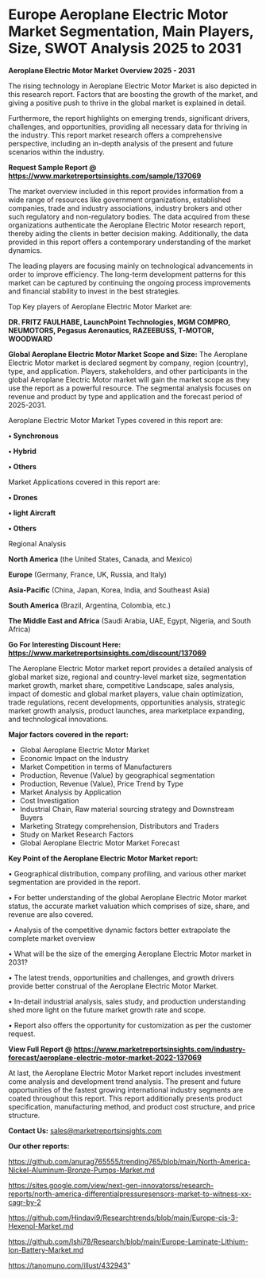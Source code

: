 # Europe Aeroplane Electric Motor Market Segmentation, Main Players, Size, SWOT Analysis 2025 to 2031

<Strong> Aeroplane Electric Motor Market Overview 2025 - 2031</strong>

The rising technology in Aeroplane Electric Motor Market is also depicted in this research report. Factors that are boosting the growth of the market, and giving a positive push to thrive in the global market is explained in detail.

Furthermore, the report highlights on emerging trends, significant drivers, challenges, and opportunities, providing all necessary data for thriving in the industry. This report market research offers a comprehensive perspective, including an in-depth analysis of the present and future scenarios within the industry.

<strong>Request Sample Report @ <a href=https://www.marketreportsinsights.com/sample/137069>https://www.marketreportsinsights.com/sample/137069</a></strong>

The market overview included in this report provides information from a wide range of resources like government organizations, established companies, trade and industry associations, industry brokers and other such regulatory and non-regulatory bodies. The data acquired from these organizations authenticate the Aeroplane Electric Motor research report, thereby aiding the clients in better decision making. Additionally, the data provided in this report offers a contemporary understanding of the market dynamics.

The leading players are focusing mainly on technological advancements in order to improve efficiency. The long-term development patterns for this market can be captured by continuing the ongoing process improvements and financial stability to invest in the best strategies.

Top Key players of Aeroplane Electric Motor Market are:

<strong>DR. FRITZ FAULHABE, LaunchPoint Technologies, MGM COMPRO, NEUMOTORS, Pegasus Aeronautics, RAZEEBUSS, T-MOTOR, WOODWARD</strong>

<strong><b>Global Aeroplane Electric Motor Market Scope and Size:</b></strong>
The Aeroplane Electric Motor market is declared segment by company, region (country), type, and application. Players, stakeholders, and other participants in the global Aeroplane Electric Motor market will gain the market scope as they use the report as a powerful resource. The segmental analysis focuses on revenue and product by type and application and the forecast period of 2025-2031.

Aeroplane Electric Motor Market Types covered in this report are:

<strong>• Synchronous

• Hybrid

• Others</strong>

Market Applications covered in this report are:

<strong>• Drones

• light Aircraft

• Others</strong> 

Regional Analysis

<strong>North America</strong> (the United States, Canada, and Mexico)

<strong>Europe</strong> (Germany, France, UK, Russia, and Italy)

<strong>Asia-Pacific</strong> (China, Japan, Korea, India, and Southeast Asia)

<strong>South America</strong> (Brazil, Argentina, Colombia, etc.)

<strong>The Middle East and Africa</strong> (Saudi Arabia, UAE, Egypt, Nigeria, and South Africa)

<strong>Go For Interesting Discount Here: <a href=https://www.marketreportsinsights.com/discount/137069>https://www.marketreportsinsights.com/discount/137069</a></strong>

The Aeroplane Electric Motor market report provides a detailed analysis of global market size, regional and country-level market size, segmentation market growth, market share, competitive Landscape, sales analysis, impact of domestic and global market players, value chain optimization, trade regulations, recent developments, opportunities analysis, strategic market growth analysis, product launches, area marketplace expanding, and technological innovations.

<strong><b>Major factors covered in the report:</b></strong>
<ul>
  <li>Global Aeroplane Electric Motor Market </li>
  <li>Economic Impact on the Industry</li>
  <li>Market Competition in terms of Manufacturers</li>
  <li>Production, Revenue (Value) by geographical segmentation</li>
  <li>Production, Revenue (Value), Price Trend by Type</li>
  <li>Market Analysis by Application</li>
  <li>Cost Investigation</li>
  <li>Industrial Chain, Raw material sourcing strategy and Downstream Buyers</li>
  <li>Marketing Strategy comprehension, Distributors and Traders</li>
  <li>Study on Market Research Factors</li>
  <li>Global Aeroplane Electric Motor Market Forecast</li>
</ul>

<strong><b>Key Point of the Aeroplane Electric Motor Market report:</b></strong>

• Geographical distribution, company profiling, and various other market segmentation are provided in the report.

• For better understanding of the global Aeroplane Electric Motor market status, the accurate market valuation which comprises of size, share, and revenue are also covered.

• Analysis of the competitive dynamic factors better extrapolate the complete market overview

• What will be the size of the emerging Aeroplane Electric Motor market in 2031?

• The latest trends, opportunities and challenges, and growth drivers provide better construal of the Aeroplane Electric Motor Market.

• In-detail industrial analysis, sales study, and production understanding shed more light on the future market growth rate and scope.

• Report also offers the opportunity for customization as per the customer request.

<strong><b>View Full Report @ <a href=https://www.marketreportsinsights.com/industry-forecast/aeroplane-electric-motor-market-2022-137069>https://www.marketreportsinsights.com/industry-forecast/aeroplane-electric-motor-market-2022-137069</a></b></strong>


At last, the Aeroplane Electric Motor Market report includes investment come analysis and development trend analysis. The present and future opportunities of the fastest growing international industry segments are coated throughout this report. This report additionally presents product specification, manufacturing method, and product cost structure, and price structure.

<strong>Contact Us:</strong>
sales@marketreportsinsights.com

<strong>Our other reports:</strong>

<a href=https://github.com/anurag765555/trending765/blob/main/North-America-Nickel-Aluminum-Bronze-Pumps-Market.md>https://github.com/anurag765555/trending765/blob/main/North-America-Nickel-Aluminum-Bronze-Pumps-Market.md</a>

<a href=https://sites.google.com/view/next-gen-innovatorss/research-reports/north-america-differentialpressuresensors-market-to-witness-xx-cagr-by-2>https://sites.google.com/view/next-gen-innovatorss/research-reports/north-america-differentialpressuresensors-market-to-witness-xx-cagr-by-2</a>

<a href=https://github.com/Hindavi9/Researchtrends/blob/main/Europe-cis-3-Hexenol-Market.md>https://github.com/Hindavi9/Researchtrends/blob/main/Europe-cis-3-Hexenol-Market.md</a>

<a href=https://github.com/Ishi78/Research/blob/main/Europe-Laminate-Lithium-Ion-Battery-Market.md>https://github.com/Ishi78/Research/blob/main/Europe-Laminate-Lithium-Ion-Battery-Market.md</a>

<a href=https://tanomuno.com/illust/432943>https://tanomuno.com/illust/432943</a>"
